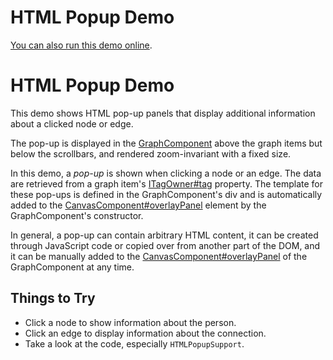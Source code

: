 <!--
 //////////////////////////////////////////////////////////////////////////////
 // @license
 // This file is part of yFiles for HTML 2.5.0.3.
 // Use is subject to license terms.
 //
 // Copyright (c) 2000-2023 by yWorks GmbH, Vor dem Kreuzberg 28,
 // 72070 Tuebingen, Germany. All rights reserved.
 //
 //////////////////////////////////////////////////////////////////////////////
-->
# HTML Popup Demo

[You can also run this demo online](https://live.yworks.com/demos/view/htmlpopup/index.html).

# HTML Popup Demo

This demo shows HTML pop-up panels that display additional information about a clicked node or edge.

The pop-up is displayed in the [GraphComponent](https://docs.yworks.com/yfileshtml/#/api/GraphComponent) above the graph items but below the scrollbars, and rendered zoom-invariant with a fixed size.

In this demo, a _pop-up_ is shown when clicking a node or an edge. The data are retrieved from a graph item's [ITagOwner#tag](https://docs.yworks.com/yfileshtml/#/api/ITagOwner#tag) property. The template for these pop-ups is defined in the GraphComponent's div and is automatically added to the [CanvasComponent#overlayPanel](https://docs.yworks.com/yfileshtml/#/api/CanvasComponent#overlayPanel) element by the GraphComponent's constructor.

In general, a pop-up can contain arbitrary HTML content, it can be created through JavaScript code or copied over from another part of the DOM, and it can be manually added to the [CanvasComponent#overlayPanel](https://docs.yworks.com/yfileshtml/#/api/CanvasComponent#overlayPanel) of the GraphComponent at any time.

## Things to Try

- Click a node to show information about the person.
- Click an edge to display information about the connection.
- Take a look at the code, especially `HTMLPopupSupport`.
